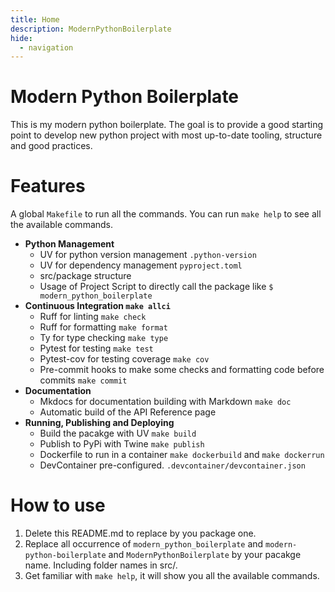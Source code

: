 ```yaml
---
title: Home
description: ModernPythonBoilerplate
hide:
  - navigation
---
```


# Modern Python Boilerplate
This is my modern python boilerplate. The goal is to provide a good starting point to develop new python project with most up-to-date tooling, structure and good practices.

# Features
A global `Makefile` to run all the commands. You can run `make help` to see all the available commands.

- **Python Management**
  - UV for python version management `.python-version`
  - UV for dependency management `pyproject.toml`
  - src/package structure
  - Usage of Project Script to directly call the package like `$ modern_python_boilerplate`
- **Continuous Integration `make allci`**
  - Ruff for linting `make check`
  - Ruff for formatting `make format`
  - Ty for type checking `make type`
  - Pytest for testing `make test`
  - Pytest-cov for testing coverage `make cov`
  - Pre-commit hooks to make some checks and formatting code before commits `make commit`
- **Documentation**
  - Mkdocs for documentation building with Markdown `make doc`
  - Automatic build of the API Reference page
- **Running, Publishing and Deploying**
  - Build the pacakge with UV `make build`
  - Publish to PyPi with Twine `make publish`
  - Dockerfile to run in a container `make dockerbuild` and `make dockerrun`
  - DevContainer pre-configured. `.devcontainer/devcontainer.json`

# How to use
1. Delete this README.md to replace by you package one.
2. Replace all occurrence of `modern_python_boilerplate` and `modern-python-boilerplate` and `ModernPythonBoilerplate` by your pacakge name. Including folder names in src/.
3. Get familiar with `make help`, it will show you all the available commands.